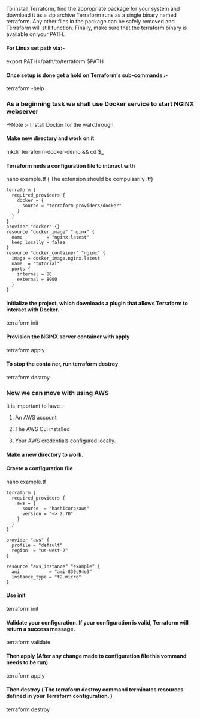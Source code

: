 To install Terraform, find the appropriate package for your system and download it as a zip archive
Terraform runs as a single binary named terraform. Any other files in the package can be safely removed and Terraform will still function.
Finally, make sure that the terraform binary is available on your PATH. 
#### For Linux set path via:-

export PATH=/path/to/terraform:$PATH

#### Once setup is done get a hold on Terraform's sub-commands :-
terraform -help

### As a beginning task we shall use Docker service to start NGINX webserver

->Note :- Install Docker for the walkthrough

#### Make new directory and work on it
mkdir terraform-docker-demo && cd $_

#### Terraform neds a configuration file to interact with 

nano example.tf ( The extension should be compulsarily .tf)
```
terraform {
  required_providers {  
    docker = {    
      source = "terraform-providers/docker" 
    } 
  } 
}
provider "docker" {}
resource "docker_image" "nginx" {
  name         = "nginx:latest"
  keep_locally = false  
}
resource "docker_container" "nginx" {
  image = docker_image.nginx.latest
  name  = "tutorial"
  ports {
    internal = 80
    external = 8000
  }
}
```

#### Initialize the project, which downloads a plugin that allows Terraform to interact with Docker.

terraform init

#### Provision the NGINX server container with apply

terraform apply

#### To stop the container, run terraform destroy

terraform destroy

### Now we can move with using AWS 

It is important to have :-

1. An AWS account

2. The AWS CLI installed

3. Your AWS credentials configured locally.

#### Make a new directory to work.

#### Craete a configuration file

nano example.tf 

```
terraform {
  required_providers {
    aws = {
      source  = "hashicorp/aws"
      version = "~> 2.70"
    }
  }
}

provider "aws" {
  profile = "default"
  region  = "us-west-2"
}

resource "aws_instance" "example" {
  ami           = "ami-830c94e3"
  instance_type = "t2.micro"
}
```

#### Use init
terraform init

#### Validate your configuration. If your configuration is valid, Terraform will return a success message.

terraform validate

#### Then apply (After any change made to configuration file this vommand needs to be run)

terraform apply

#### Then destroy ( The terraform destroy command terminates resources defined in your Terraform configuration. )

terraform destroy
